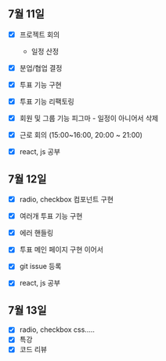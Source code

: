 ## 7월 11일

- [x] 프로젝트 회의
  - 일정 산정
- [x] 분업/협업 결정
- [x] 투표 기능 구현
- [x] 투표 기능 리팩토링
- [x] 회원 및 그룹 기능 피그마 - 일정이 아니어서 삭제
- [x] 근로 회의 (15:00~16:00, 20:00 ~ 21:00)
- [x] react, js 공부


## 7월 12일

- [x] radio, checkbox 컴포넌트 구현
- [x] 여러개 투표 기능 구현
- [x] 에러 핸들링
- [x] 투표 메인 페이지 구현 이어서
- [x] git issue 등록
- [x] react, js 공부


## 7월 13일

- [x] radio, checkbox css.....
- [x] 특강
- [x] 코드 리뷰
